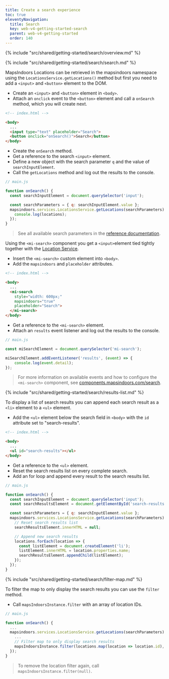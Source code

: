 ```yaml
---
title: Create a search experience
toc: true
eleventyNavigation:
  title: Search
  key: web-v4-getting-started-search
  parent: web-v4-getting-started
  order: 140
---
```


<!-- Overview -->
{% include "src/shared/getting-started/search/overview.md" %}

<!-- Search -->
{% include "src/shared/getting-started/search/search.md" %}

<mi-tabs>
<mi-tab label="Manually" tab-for="manually"></mi-tab>
<mi-tab label="MI Components" tab-for="components"></mi-tab>
<mi-tab-panel id="manually">

MapsIndoors Locations can be retrieved in the mapsindoors namespace using the `LocationsService.getLocations()` method but first you need to add a `<input>` and `<button>` element to the DOM.

* Create an `<input>` and `<button>` element in `<body>`.
* Attach an `onclick` event to the `<button>` element and call a `onSearch` method, which you will create next.

```html
<!-- index.html -->

<body>
  ...
  <input type="text" placeholder="Search">
  <button onclick="onSearch()">Search</button>
</body>
```

* Create the `onSearch` method.
* Get a reference to the search `<input>` element.
* Define a new object with the search parameter `q` and the value of `searchInputElement`.
* Call the `getLocations` method and log out the results to the console.

```js
// main.js

function onSearch() {
  const searchInputElement = document.querySelector('input');

  const searchParameters = { q: searchInputElement.value };
  mapsindoors.services.LocationsService.getLocations(searchParameters).then(locations => {
    console.log(locations);
  });
}
```

> See all available search parameters in the [reference documentation](https://app.mapsindoors.com/mapsindoors/js/sdk/latest/docs/mapsindoors.services.LocationsService.html#.getLocations).

</mi-tab-panel>
<mi-tab-panel id="components">

Using the `<mi-search>` component you get a `<input>`element tied tightly together with the [Location Service](https://app.mapsindoors.com/mapsindoors/js/sdk/latest/docs/LocationsService.html).

* Insert the `<mi-search>` custom element into `<body>`.
* Add the `mapsindoors` and `placeholder` attributes.

```html
<!-- index.html -->

<body>
  ...
  <mi-search
    style="width: 600px;"
    mapsindoors="true"
    placeholder="Search">
  </mi-search>
</body>
```

* Get a reference to the `<mi-search>` element.
* Attach an `results` event listener and log out the results to the console.

```js
// main.js

const miSearchElement = document.querySelector('mi-search');

miSearchElement.addEventListener('results', (event) => {
    console.log(event.detail);
});
```

> For more information on available events and how to configure the `<mi-search>` component, see [components.mapsindoors.com/search](https://components.mapsindoors.com/search/).

</mi-tab-panel>
</mi-tabs>

<!-- Results list -->
{% include "src/shared/getting-started/search/results-list.md" %}

To display a list of search results you can append each search result as a `<li>` element to a `<ul>` element.

* Add the `<ul>` element below the search field in `<body>` with the `id` attribute set to "search-results".

```html
<!-- index.html -->

<body>
  ...
  <ul id="search-results"></ul>
</body>
```

* Get a reference to the `<ul>` element.
* Reset the search results list on every complete search.
* Add an for loop and append every result to the search results list.

<mi-tabs>
<mi-tab label="Manually" tab-for="manually"></mi-tab>
<mi-tab label="MI Components" tab-for="components"></mi-tab>
<mi-tab-panel id="manually">

```js
// main.js

function onSearch() {
  const searchInputElement = document.querySelector('input');
  const searchResultsElement = document.getElementById('search-results');

  const searchParameters = { q: searchInputElement.value };
  mapsindoors.services.LocationsService.getLocations(searchParameters).then(locations => {
    // Reset search results list
    searchResultsElement.innerHTML = null;

    // Append new search results
    locations.forEach(location => {
      const listElement = document.createElement('li');
      listElement.innerHTML = location.properties.name;
      searchResultsElement.appendChild(listElement);
    });
  });
}
```

</mi-tab-panel>
<mi-tab-panel id="components">

</mi-tab-panel>
</mi-tabs>

<!-- Filter map -->
{% include "src/shared/getting-started/search/filter-map.md" %}

<mi-tabs>
<mi-tab label="Manually" tab-for="manually"></mi-tab>
<mi-tab label="MI Components" tab-for="components"></mi-tab>
<mi-tab-panel id="manually">

To filter the map to only display the search results you can use the `filter` method.

* Call `mapsIndoorsInstance.filter` with an array of location IDs.

```js
// main.js

function onSearch() {
  ...
  mapsindoors.services.LocationsService.getLocations(searchParameters).then(locations => {
    ...
    // Filter map to only display search results
    mapsIndoorsInstance.filter(locations.map(location => location.id), false);
  });
}
```

> To remove the location filter again, call `mapsIndoorsInstance.filter(null)`.

</mi-tab-panel>
<mi-tab-panel id="components">

</mi-tab-panel>
</mi-tabs>

